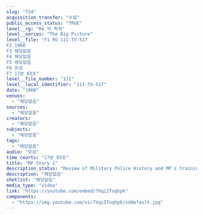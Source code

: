 ```yaml
---
slug: "734"
acquisition_transfer: "수집"
public_access_status: "TRUE"
level__rg: "R4 빅 픽쳐"
level__series: "The Big Picture"
level__file: "F1 RG 111-TV-517
F2 1960
F3 해당없음
F4 해당없음
F5 해당없음
F6 유성
F7 17분 03초"
level__file_number: "111"
level__local_identifier: "111-TV-517"
date: "1960"
venues: 
  - "해당없음"
sources: 
  - "해당없음"
creators: 
  - "해당없음"
subjects: 
  - "해당없음"
tags: 
  - "해당없음"
audio: "유성"
time_courts: "17분 03초"
title: "MP Story 1"
description_status: "Review of Military Police History and MP`s training at For Gordon, Ga., covering laboratory work to physical training."
description: "해당없음"
shotlist: "해당없음"
media_type: "video"
link: "https://youtube.com/embed/7VqiIToqhpk"
components: 
  - "https://img.youtube.com/vi/7VqiIToqhpk/sddefault.jpg"
---
```

